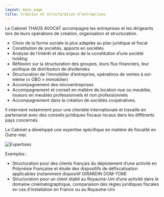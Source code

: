 ```yaml
---
layout: main_page
title: Création et structuration d’entreprises
---
```

<div class="row text-justify">
    <div class="col-md-3"></div>
    <div class="col-md-6 p-4">
        <p>Le Cabinet THAOS AVOCAT accompagne les entreprises et les dirigeants lors de leurs opérations de création, organisation et structuration.</p>
        <ul>
            <li>Choix de la forme sociale la plus adaptée au plan juridique et fiscal</li>
            <li>Constitution de sociétés, apports en sociétés</li>
            <li>Analyse de l’intérêt et des enjeux de la constitution d’une société holding</li>
            <li>Réflexion sur la structuration des groupes, leurs flux financiers, leur politique de distribution de dividendes</li>
            <li>Structuration de l’immobilier d’entreprise, opérations de ventes à soi-même (« OBO » immobilier)</li>
            <li>Accompagnement des microentreprises</li>
            <li>Accompagnement et conseil en matière de location nue ou meublée, loueurs en meublés professionnels et non professionnels</li>
            <li>Accompagnement dans la création de sociétés coopératives.</li>
        </ul>
        <p>Il intervient notamment pour une clientèle internationale et travaille en partenariat avec des conseils juridiques fiscaux locaux dans les différents pays concernés.</p>
        <p>Le Cabinet a développé une expertise spécifique en matière de fiscalité en Outre-mer.</p>
    </div>
    <div class="col-md-3"></div>
    <div class="col-md-12 p-0">
        <img src="{{ site.baseurl }}/images/expertises/myrlene-numa-SnITZTTeJVE-unsplash.jpg" alt="Expertises" class="content-picture">
    </div>
    <div class="col-md-3 dark"></div>
    <div class="col-md-6 p-4 dark">
        <p>Exemples :</p>
        <ul>
            <li>Structuration pour des clients français du déploiement d’une activité en Polynésie Française et étude des dispositifs de défiscalisation applicables (notamment dispositif GIRARDIN DOM-TOM)</li>
            <li>Structuration pour un client établi au Royaume-Uni d’une activité dans le domaine cinématographique, comparaison des règles juridiques fiscales en cas d’installation en France ou au Royaume-Uni</li>
        </ul>
    </div>
    <div class="col-md-3 dark"></div>
</div>